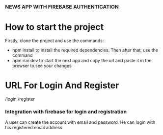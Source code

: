 ### NEWS APP WITH FIREBASE AUTHENTICATION

# How to start the project

Firstly, clone the project and use the commands:

- npm install to install the required dependencies.
  Then after that, use the command
- npm run dev to start the next app and copy the url and paste it in the browser to see your changes

# URL For Login And Register

/login
/register

### Integration with firebase for login and registration

A user can create the account with email and password.
He can login with his registered email address
